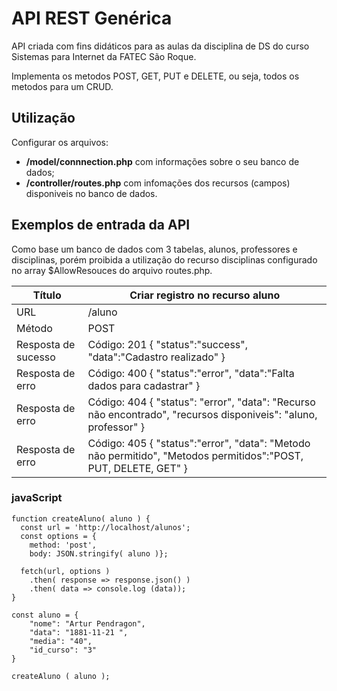 # API REST Genérica

API criada com fins didáticos para as aulas da disciplina de DS do curso Sistemas para Internet da FATEC São Roque.

Implementa os metodos POST, GET, PUT e DELETE, ou seja, todos os metodos para um CRUD.


## Utilização
Configurar os arquivos:
- **/model/connnection.php** com informações sobre o seu banco de dados;
- **/controller/routes.php** com infomações dos recursos (campos) disponiveis no banco de dados.

## Exemplos de entrada da API
Como base um banco de dados com 3 tabelas, alunos, professores e disciplinas, porém proibida a utilização do recurso disciplinas configurado no array $AllowResouces do arquivo routes.php. 

**Título**          | **Criar registro no recurso aluno**
--------------------|-
URL                 | /aluno
Método              | POST
Resposta de sucesso | Código: 201 { "status":"success", "data":"Cadastro realizado" }
Resposta de erro    | Código: 400 { "status":"error", "data":"Falta dados para cadastrar" }
Resposta de erro    | Código: 404 { "status": "error", "data": "Recurso não encontrado", "recursos disponiveis": "aluno, professor" }
Resposta de erro    | Código: 405 { "status":"error", "data": "Metodo não permitido", "Metodos permitidos":"POST, PUT, DELETE, GET" }

### javaScript
~~~
function createAluno( aluno ) {
  const url = 'http://localhost/alunos';
  const options = {
    method: 'post',
    body: JSON.stringify( aluno )};

  fetch(url, options )
    .then( response => response.json() )
    .then( data => console.log (data));
}

const aluno = {
    "nome": "Artur Pendragon",
    "data": "1881-11-21 ",
    "media": "40",
    "id_curso": "3"
}

createAluno ( aluno );
~~~

